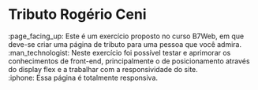 <h1>Tributo Rogério Ceni</h1>
:page_facing_up: Este é um exercício proposto no curso B7Web, em que deve-se criar uma página de tributo para uma pessoa que você admira.
<br>
:man_technologist: Neste exercício foi possível testar e aprimorar os conhecimentos de front-end, principalmente o de posicionamento através do display flex e a trabalhar com a responsividade do site.
<br>
:iphone: Essa página é totalmente responsiva.
